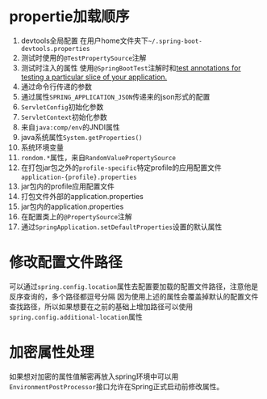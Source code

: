# propertie加载顺序
1. devtools全局配置 在用户home文件夹下`~/.spring-boot-devtools.properties`
2. 测试时使用的`@TestPropertySource`注解
3. 测试时注入的属性 使用`@SpringBootTest`注解时和[test annotations for testing a particular slice of your application.](https://docs.spring.io/spring-boot/docs/2.1.0.RELEASE/reference/htmlsingle/#boot-features-testing-spring-boot-applications-testing-autoconfigured-tests)
4. 通过命令行传递的参数
5. 通过属性`SPRING_APPLICATION_JSON`传递来的json形式的配置
6. `ServletConfig`初始化参数
7. `ServletContext`初始化参数
8. 来自`java:comp/env`的JNDI属性
9. java系统属性`System.getProperties()`
10. 系统环境变量
11. `rondom.*`属性，来自`RandomValuePropertySource`
12. 在打包jar包之外的`profile-specific`特定profile的应用配置文件 `application-{profile}.properties`
13. jar包内的profile应用配置文件
14. 打包文件外部的application.properties
15. jar包内的application.properties
16. 在配置类上的`@PropertySource`注解
17. 通过`SpringApplication.setDefaultProperties`设置的默认属性

# 修改配置文件路径
可以通过`spring.config.location`属性去配置要加载的配置文件路径，注意他是反序查询的，多个路径都逗号分隔
因为使用上述的属性会覆盖掉默认的配置文件查找路径，所以如果想要在之前的基础上增加路径可以使用`spring.config.additional-location`属性

# 加密属性处理
如果想对加密的属性值解密再放入spring环境中可以用`EnvironmentPostProcessor`接口允许在Spring正式启动前修改属性。

